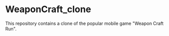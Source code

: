 # WeaponCraft_clone
This repository contains a clone of the popular mobile game "Weapon Craft Run".
